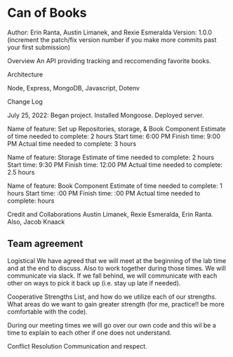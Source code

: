 # Can of Books

Author: Erin Ranta, Austin Limanek, and Rexie Esmeralda Version: 1.0.0 (increment the patch/fix version number if you make more commits past your first submission)

Overview
An API providing tracking and reccomending favorite books.

Architecture

Node, Express, MongoDB, Javascript, Dotenv

Change Log

July 25, 2022: Began project. Installed Mongoose. Deployed server.

Name of feature: Set up Repositories, storage, & Book Component Estimate of time needed to complete: 2 hours Start time: 6:00 PM Finish time: 9:00 PM Actual time needed to complete: 3 hours

Name of feature: Storage Estimate of time needed to complete: 2 hours Start time: 9:30 PM Finish time: 12:00 PM Actual time needed to complete: 2.5 hours

Name of feature: Book Component Estimate of time needed to complete: 1 hours Start time: :00 PM Finish time: :00 PM Actual time needed to complete: hours

Credit and Collaborations
Austin Limanek, Rexie Esmeralda, Erin Ranta. Also, Jacob Knaack

## Team agreement

Logistical
We have agreed that we will meet at the beginning of the lab time and at the end to discuss. Also to work together during those times. We will communicate via slack. If we fall behind, we will communicate with each other on ways to pick it back up (i.e. stay up late if needed).

Cooperative
Strengths List, and how do we utilize each of our strengths. What areas do we want to gain greater strength (for me, practice!! be more comfortable with the code).

During our meeting times we will go over our own code and this wil be a time to explain to each other if one does not understand.

Conflict Resolution
Communication and respect.
